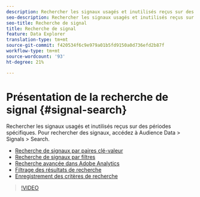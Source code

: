 ```yaml
---
description: Rechercher les signaux usagés et inutilisés reçus sur des périodes spécifiques. Pour rechercher des signaux, accédez à Audience Data > Signals > Search.
seo-description: Rechercher les signaux usagés et inutilisés reçus sur des périodes spécifiques. Pour rechercher des signaux, accédez à Audience Data > Signals > Search.
seo-title: Recherche de signal
title: Recherche de signal
feature: Data Explorer
translation-type: tm+mt
source-git-commit: f420534f6c9e979a01b5fd9150a0d736efd2b87f
workflow-type: tm+mt
source-wordcount: '93'
ht-degree: 21%

---
```



# Présentation de la recherche de signal {#signal-search}

Rechercher les signaux usagés et inutilisés reçus sur des périodes spécifiques. Pour rechercher des signaux, accédez à Audience Data > Signals > Search.

* [Recherche de signaux par paires clé-valeur](/help/using/features/data-explorer/data-explorer-signals-search/data-explorer-search-pairs.md)
* [Recherche de signaux par filtres](/help/using/features/data-explorer/data-explorer-signals-search/data-explorer-search-filters.md)
* [Recherche avancée dans Adobe Analytics](/help/using/features/data-explorer/data-explorer-signals-search/data-explorer-search-analytics.md)
* [Filtrage des résultats de recherche](/help/using/features/data-explorer/data-explorer-signals-search/data-explorer-filter-results.md)
* [Enregistrement des critères de recherche](/help/using/features/data-explorer/data-explorer-signals-search/data-explorer-save-search.md)

>[!VIDEO](https://video.tv.adobe.com/v/25148/)
